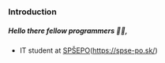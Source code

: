 ### Introduction
##### Hello there fellow programmers 👨‍💻,
- IT student at [SPŠEPO](https://img.shields.io/badge/-SP%C5%A0EPO-FF0000?style=for-the-badge&logoColor=white)(https://spse-po.sk/)

